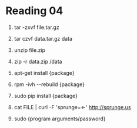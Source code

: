 Reading 04
==========

1. tar -zxvf file.tar.gz

2. tar czvf data.tar.gz data

3. unzip file.zip

4. zip -r data.zip /data

5. apt-get install \{package\}

6. rpm -ivh --rebuild \{package\}

7. sudo pip install \{package\}

8. cat FILE | curl -F 'sprunge=<-' http://sprunge.us

9. sudo \{program arguments/password\}
